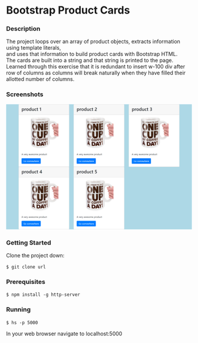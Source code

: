 # Bootstrap Product Cards  
### Description  
The project loops over an array of product objects, extracts information using template literals,  
and uses that information to build product cards with Bootstrap HTML.  
The cards are built into a string and that string is printed to the page.  
Learned through this exercise that it is redundant to insert w-100 div after row of columns as columns will break naturally when they have filled their allotted number of columns.  
### Screenshots  
![Screenshot of a page with five product cards, each of which features the same image, a name, and a link](https://raw.githubusercontent.com/sarahjulesthorne/bootstrap-product-cards/master/images/app-screenshot.png "Screenshot of a page with five product cards, each of which features the same image, a name, and a link")
### Getting Started  
Clone the project down:  
```  
$ git clone url  
```  
### Prerequisites  
```  
$ npm install -g http-server  
```  
### Running  
```  
$ hs -p 5000  
```  
In your web browser navigate to localhost:5000
